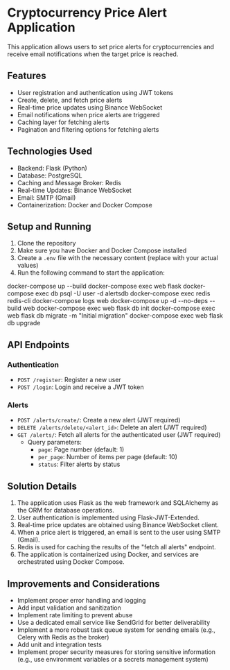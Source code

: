 # Cryptocurrency Price Alert Application

This application allows users to set price alerts for cryptocurrencies and receive email notifications when the target price is reached.

## Features

- User registration and authentication using JWT tokens
- Create, delete, and fetch price alerts
- Real-time price updates using Binance WebSocket
- Email notifications when price alerts are triggered
- Caching layer for fetching alerts
- Pagination and filtering options for fetching alerts

## Technologies Used

- Backend: Flask (Python)
- Database: PostgreSQL
- Caching and Message Broker: Redis
- Real-time Updates: Binance WebSocket
- Email: SMTP (Gmail)
- Containerization: Docker and Docker Compose

## Setup and Running

1. Clone the repository
2. Make sure you have Docker and Docker Compose installed
3. Create a `.env` file with the necessary content (replace with your actual values)
4. Run the following command to start the application:
   
docker-compose up --build
docker-compose exec web flask <command>
docker-compose exec db psql -U user -d alertsdb
docker-compose exec redis redis-cli
docker-compose logs web
docker-compose up -d --no-deps --build web
docker-compose exec web flask db init
docker-compose exec web flask db migrate -m "Initial migration"
docker-compose exec web flask db upgrade
## API Endpoints

### Authentication

- `POST /register`: Register a new user
- `POST /login`: Login and receive a JWT token

### Alerts

- `POST /alerts/create/`: Create a new alert (JWT required)
- `DELETE /alerts/delete/<alert_id>`: Delete an alert (JWT required)
- `GET /alerts/`: Fetch all alerts for the authenticated user (JWT required)
  - Query parameters:
    - `page`: Page number (default: 1)
    - `per_page`: Number of items per page (default: 10)
    - `status`: Filter alerts by status

## Solution Details

1. The application uses Flask as the web framework and SQLAlchemy as the ORM for database operations.
2. User authentication is implemented using Flask-JWT-Extended.
3. Real-time price updates are obtained using Binance WebSocket client.
4. When a price alert is triggered, an email is sent to the user using SMTP (Gmail).
5. Redis is used for caching the results of the "fetch all alerts" endpoint.
6. The application is containerized using Docker, and services are orchestrated using Docker Compose.

## Improvements and Considerations

- Implement proper error handling and logging
- Add input validation and sanitization
- Implement rate limiting to prevent abuse
- Use a dedicated email service like SendGrid for better deliverability
- Implement a more robust task queue system for sending emails (e.g., Celery with Redis as the broker)
- Add unit and integration tests
- Implement proper security measures for storing sensitive information (e.g., use environment variables or a secrets management system)
